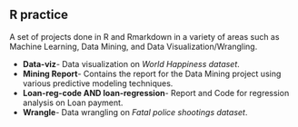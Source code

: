 ## R practice

A set of projects done in R and Rmarkdown in a variety of areas such as Machine Learning, Data Mining, and Data Visualization/Wrangling.

- **Data-viz**- Data visualization on *World Happiness dataset*.
- **Mining Report**- Contains the report for the Data Mining project using various predictive modeling techniques.
- **Loan-reg-code AND loan-regression**- Report and Code for regression analysis on Loan payment.
- **Wrangle**- Data wrangling on *Fatal police shootings dataset*.
